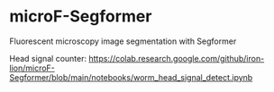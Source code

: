# microF-Segformer
Fluorescent microscopy image segmentation with Segformer

Head signal counter: https://colab.research.google.com/github/iron-lion/microF-Segformer/blob/main/notebooks/worm_head_signal_detect.ipynb
